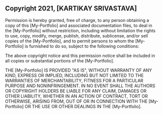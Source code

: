 ## Copyright 2021, [KARTIKAY SRIVASTAVA]

Permission is hereby granted, free of charge, to any person obtaining a copy of this [My-Portfolio] and associated documentation files, to deal in the [My-Portfolio] without restriction, including without limitation the rights to use, copy, modify, merge, publish, distribute, sublicense, and/or sell copies of the [My-Portfolio], and to permit persons to whom the [My-Portfolio] is furnished to do so, subject to the following conditions:

The above copyright notice and this permission notice shall be included in all copies or substantial portions of the [My-Portfolio].

THE [My-Portfolio] IS PROVIDED "AS IS", WITHOUT WARRANTY OF ANY KIND, EXPRESS OR IMPLIED, INCLUDING BUT NOT LIMITED TO THE WARRANTIES OF MERCHANTABILITY, FITNESS FOR A PARTICULAR PURPOSE AND NONINFRINGEMENT. IN NO EVENT SHALL THE AUTHORS OR COPYRIGHT HOLDERS BE LIABLE FOR ANY CLAIM, DAMAGES OR OTHER LIABILITY, WHETHER IN AN ACTION OF CONTRACT, TORT OR OTHERWISE, ARISING FROM, OUT OF OR IN CONNECTION WITH THE [My-Portfolio] OR THE USE OR OTHER DEALINGS IN THE [My-Portfolio].
